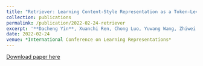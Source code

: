 ```yaml
---
title: "Retriever: Learning Content-Style Representation as a Token-Level Bipartite Graph"
collection: publications
permalink: /publication/2022-02-24-retriever
excerpt: '**Dacheng Yin**, Xuanchi Ren, Chong Luo, Yuwang Wang, Zhiwei Xiong, Wenjun Zeng.'
date: 2022-02-24
venue: *International Conference on Learning Representations*
---
```

[Download paper here](https://arxiv.org/pdf/2202.12307)
